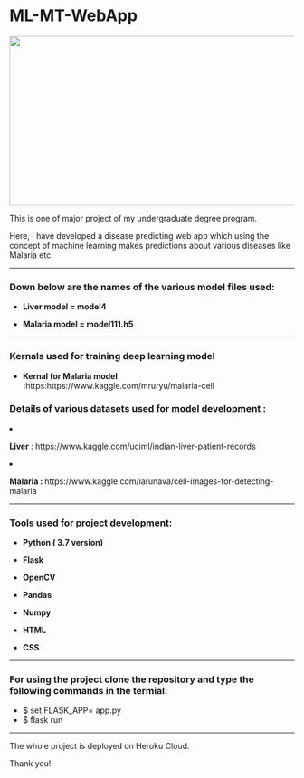 # ML-MT-WebApp

<img src="https://cdn.activestate.com/wp-content/uploads/2018/10/machine-learning-healthcare-blog-hero-1200x799.jpg" width="1100" height="300" />
<p> This is one of major project of my undergraduate degree program.</p>
<p>Here, I have developed a disease predicting web app which using the concept of machine learning makes predictions about various diseases like Malaria etc.</p>

<hr>
<h3> Down below are the names of the various model files used:</h3>
<ul>

<li><p><b>Liver model = model4</b></p></li>

<li><p><b>Malaria model = model111.h5</b></p></li>

</ul>
<hr>

<h3> Kernals used for training deep learning model </h3>
<ul>
<li><p><b>Kernal for Malaria model :</b>https:https://www.kaggle.com/mruryu/malaria-cell</p></li>

</ul>

<h3> Details of various datasets used for model development : </h3>

<li><p><b>Liver</b> : https://www.kaggle.com/uciml/indian-liver-patient-records </p></li>
<li><p><b>Malaria : </b> https://www.kaggle.com/iarunava/cell-images-for-detecting-malaria </p></li>
</ul>

<hr>

<h3> Tools used for project development: </h3>
<ul>
<li><p><b>Python ( 3.7 version)</b></p></li>
<li><p><b>Flask</b></p></li>
<li><p><b>OpenCV</b></p></li>
<li><p><b>Pandas</b></p></li>
<li><p><b>Numpy</b></p></li>
<li><p><b>HTML</b></p></li>
<li><p><b>CSS</b></p></li>
</ul>

<hr>
 <h3> For using the project clone the repository and type the following commands in the termial: </h3>
 <ul>
  <li> $ set FLASK_APP= app.py</li>
  <li> $ flask run</li>
  </ul>
  
  <hr>
  
  <p> The whole project is deployed on Heroku Cloud.
  
   <p> Thank you!</p>
